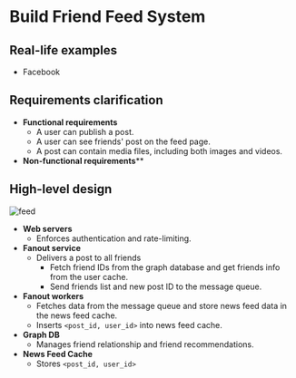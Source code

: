 # Build Friend Feed System

## Real-life examples
- Facebook

## Requirements clarification
- **Functional requirements**
   - A user can publish a post.
   - A user can see friends' post on the feed page.
   - A post can contain media files, including both images and videos.
- **Non-functional requirements****

## High-level design

![feed](https://github.com/wuyichen24/system-design-interview/assets/8989447/b13499d4-6c60-4a62-9681-749da4e2eb2e)

- **Web servers**
   - Enforces authentication and rate-limiting.
- **Fanout service**
   - Delivers a post to all friends
      - Fetch friend IDs from the graph database and get friends info from the user cache.
      - Send friends list and new post ID to the message queue.
- **Fanout workers**
   - Fetches data from the message queue and store news feed data in the news feed cache.
   - Inserts `<post_id, user_id>` into news feed cache.
- **Graph DB**
   - Manages friend relationship and friend recommendations.
- **News Feed Cache**
   - Stores `<post_id, user_id>`
